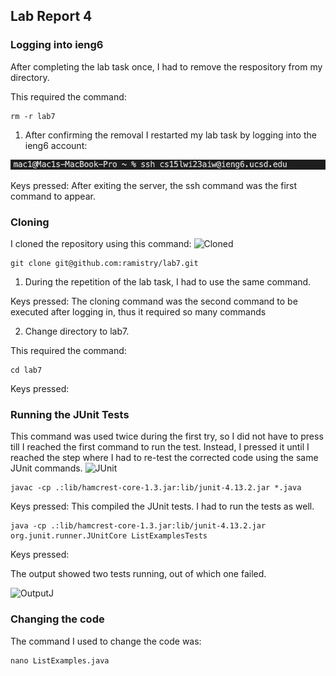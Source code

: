 ## Lab Report 4

  ### Logging into ieng6
  After completing the lab task once, I had to remove the respository
  from my directory.

  This required the command: 
  ```
  rm -r lab7
  ```

  1) After confirming the removal I restarted my lab task
  by logging into the ieng6 account:

  ![Login](Login.png)

  Keys pressed: <up><enter>
  After exiting the server, the ssh command was the first command
  to appear.

  ### Cloning 

  I cloned the repository using this command:
  ![Cloned](Cloned)
  ```
  git clone git@github.com:ramistry/lab7.git
  ```
  
  1) During the repetition of the lab task, I had to use the same
  command.
  
  Keys pressed: <up><up><up><up><up><up><up><up><up><enter>
  The cloning command was the second command to be executed after logging
  in, thus it required so many <up> commands
  
  2) Change directory to lab7.
  
  This required the command:
  ```
  cd lab7
  ```
  Keys pressed: <up><up><up><up><up><up><up><up><up><up><enter>
  
  ### Running the JUnit Tests
  
  This command was used twice during the first try, so I did not 
  have to press <up> till I reached the first command to run the test.
  Instead, I pressed it until I reached the step where I had to re-test
  the corrected code using the same JUnit commands.
  ![JUnit](JUnit.png)
  
  ```
  javac -cp .:lib/hamcrest-core-1.3.jar:lib/junit-4.13.2.jar *.java
  ```
  
  Keys pressed: <up><up><up><up><up><up><up><up><enter>
  This compiled the JUnit tests.
  I had to run the tests as well. 
  ```
  java -cp .:lib/hamcrest-core-1.3.jar:lib/junit-4.13.2.jar org.junit.runner.JUnitCore ListExamplesTests
  ```
  
  Keys pressed: <up><up><up><up><up><up><up><up><enter>
  
  The output showed two tests running, out of which one failed.
  
  ![OutputJ](OutputJ.png)
  
  ### Changing the code
  
  The command I used to change the code was:
  ```
  nano ListExamples.java
  ```


